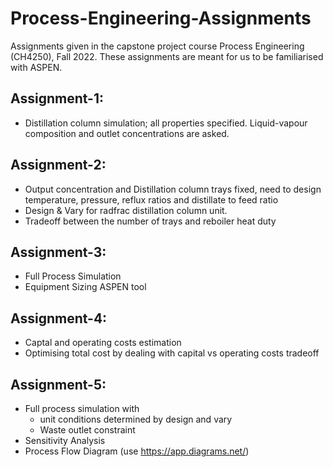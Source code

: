 # Process-Engineering-Assignments
Assignments given in the capstone project course Process Engineering (CH4250), Fall 2022. These assignments are meant for us to be familiarised with ASPEN.
## Assignment-1:
* Distillation column simulation; all properties specified. Liquid-vapour composition and outlet concentrations are asked.
## Assignment-2:
* Output concentration and Distillation column trays fixed, need to design temperature, pressure, reflux ratios and distillate to feed ratio
* Design & Vary for radfrac distillation column unit.
* Tradeoff between the number of trays and reboiler heat duty
## Assignment-3:
* Full Process Simulation
* Equipment Sizing ASPEN tool
## Assignment-4:
* Captal and operating costs estimation
* Optimising total cost by dealing with capital vs operating costs tradeoff
## Assignment-5:
* Full process simulation with 
  * unit conditions determined by design and vary
  * Waste outlet constraint
* Sensitivity Analysis
* Process Flow Diagram (use https://app.diagrams.net/)
